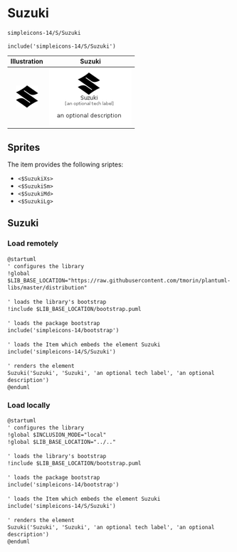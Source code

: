 # Suzuki


```text
simpleicons-14/S/Suzuki
```

```text
include('simpleicons-14/S/Suzuki')
```



| Illustration | Suzuki |
| :---: | :---: |
| ![illustration for Illustration](../../simpleicons-14/S/Suzuki.png) | ![illustration for Suzuki](../../simpleicons-14/S/Suzuki.Local.png) |



## Sprites
The item provides the following sriptes:

- `<$SuzukiXs>`
- `<$SuzukiSm>`
- `<$SuzukiMd>`
- `<$SuzukiLg>`





## Suzuki

### Load remotely
```plantuml
@startuml
' configures the library
!global $LIB_BASE_LOCATION="https://raw.githubusercontent.com/tmorin/plantuml-libs/master/distribution"

' loads the library's bootstrap
!include $LIB_BASE_LOCATION/bootstrap.puml

' loads the package bootstrap
include('simpleicons-14/bootstrap')

' loads the Item which embeds the element Suzuki
include('simpleicons-14/S/Suzuki')

' renders the element
Suzuki('Suzuki', 'Suzuki', 'an optional tech label', 'an optional description')
@enduml
```

### Load locally
```plantuml
@startuml
' configures the library
!global $INCLUSION_MODE="local"
!global $LIB_BASE_LOCATION="../.."

' loads the library's bootstrap
!include $LIB_BASE_LOCATION/bootstrap.puml

' loads the package bootstrap
include('simpleicons-14/bootstrap')

' loads the Item which embeds the element Suzuki
include('simpleicons-14/S/Suzuki')

' renders the element
Suzuki('Suzuki', 'Suzuki', 'an optional tech label', 'an optional description')
@enduml
```

